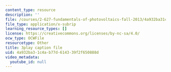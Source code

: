 ```yaml
---
content_type: resource
description: ''
file: /courses/2-627-fundamentals-of-photovoltaics-fall-2013/4a932ba31c4ab77d614339f2f650888d_3NQlT1SYpuQ.srt
file_type: application/x-subrip
learning_resource_types: []
license: https://creativecommons.org/licenses/by-nc-sa/4.0/
ocw_type: OCWFile
resourcetype: Other
title: 3play caption file
uid: 4a932ba3-1c4a-b77d-6143-39f2f650888d
video_metadata:
  youtube_id: null
---
```

